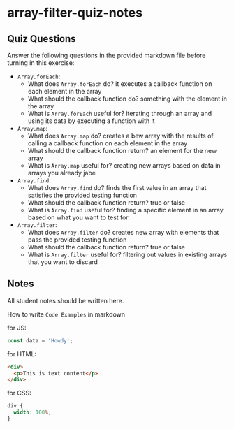 # array-filter-quiz-notes

## Quiz Questions

Answer the following questions in the provided markdown file before turning in this exercise:

- `Array.forEach`:
  - What does `Array.forEach` do?
    it executes a callback function on each element in the array
  - What should the callback function do?
    something with the element in the array
  - What is `Array.forEach` useful for?
    iterating through an array and using its data by executing a function with it
- `Array.map`:
  - What does `Array.map` do?
    creates a bew array with the results of calling a callback function on each element in the array
  - What should the callback function return?
    an element for the new array
  - What is `Array.map` useful for?
    creating new arrays based on data in arrays you already jabe
- `Array.find`:
  - What does `Array.find` do?
    finds the first value in an array that satisfies the provided testing function
  - What should the callback function return?
    true or false
  - What is `Array.find` useful for?
    finding a specific element in an array based on what you want to test for
- `Array.filter`:
  - What does `Array.filter` do?
    creates new array with elements that pass the provided testing function
  - What should the callback function return?
    true or false
  - What is `Array.filter` useful for?
    filtering out values in existing arrays that you want to discard

## Notes

All student notes should be written here.

How to write `Code Examples` in markdown

for JS:

```javascript
const data = 'Howdy';
```

for HTML:

```html
<div>
  <p>This is text content</p>
</div>
```

for CSS:

```css
div {
  width: 100%;
}
```
